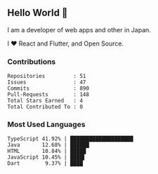 ## Hello World 👋

I am a developer of web apps and other in Japan.

I ❤️ React and Flutter, and Open Source.

### Contributions

    Repositories         : 51
    Issues               : 47
    Commits              : 890
    Pull-Requests        : 148
    Total Stars Earned   : 4
    Total Contributed To : 0

### Most Used Languages

    TypeScript 41.92% | ████████████████████
    Java       12.68% | ██████
    HTML       10.84% | █████
    JavaScript 10.45% | ████▌
    Dart        9.37% | ████
